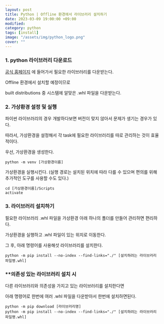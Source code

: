 ```yaml
---
layout: post
title: Python | Offline 환경에서 라이브러리 설치하기
date: 2023-03-09 19:00:00 +09:00
modified: 
category: python
tags: [install]
image: "/assets/img/python_logo.png"
cover: ""
---
```


### 1. python 라이브러리 다운로드

[공식 홈페이지](https://pypi.org/) 에 들어가서 필요한 라이브러리를 다운받는다.

Offline 환경에서 설치할 예정이므로

built distributions 중 시스템에 알맞은 .whl 파일을 다운받는다. 


### 2. 가상환경 설정 및 실행

파이썬 라이브러리의 경우 개발하다보면 버전이 맞지 않아서 문제가 생기는 경우가 있다. 

따라서, 가상환경을 설정해서 각 task에 필요한 라이브러리를 따로 관리하는 것이 효율적이다. 

우선, 가상환경을 생성한다. 

```
python -m venv [가상환경이름]
```

가상환경을 실행시킨다.
(실행 경로는 설치된 위치에 따라 다를 수 있으며 편의를 위해 추가적인 도구를 사용할 수도 있다.)

```
cd [가상환경이름]/Scripts
activate
```

### 3. 라이브러리 설치하기

필요한 라이브러리 .whl 파일을 가상환경 아래 하나의 폴더를 만들어 관리하면 편리하다. 

가상환경을 실행하고 .whl 파일이 있는 위치로 이동한다. 

그 후, 아래 명령어를 사용해섯 라이브러리를 설치한다. 

```
python -m pip install --no-index --find-links="./" [설치하려는 라이브러리 파일명.whl]
```

### **의존성 있는 라이브러리 설치 시

다른 라이브러리와 의존성을 가지고 있는 라이브러리를 설치한다면

아래 명령어로 한번에 여러 .whl 파일을 다운받아서 한번에 설치하면된다.

```
python -m pip download [라이브러리명]
python -m pip install --no-index --find-links="./" [설치하려는 라이브러리 파일명.whl]
```

